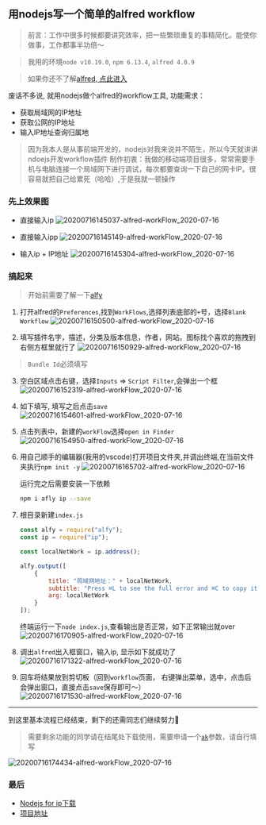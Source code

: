用nodejs写一个简单的alfred workflow
---

> 前言：工作中很多时候都要讲究效率，把一些繁琐重复的事精简化。能使你做事，工作都事半功倍～

> 我用的环境`node v10.19.0`, `npm 6.13.4`, `alfred 4.0.9`

> 如果你还不了解[alfred, 点此进入](https://www.alfredapp.com/) 


废话不多说, 就用nodejs做个alfred的workflow工具, 功能需求：

- 获取局域网的IP地址
- 获取公网的IP地址
- 输入IP地址查询归属地

> 因为我本人是从事前端开发的，nodejs对我来说并不陌生，所以今天就讲讲ndoejs开发workflow插件
> 制作初衷：我做的移动端项目很多，常常需要手机与电脑连接一个局域网下进行调试，每次都要查询一下自己的网卡IP。很容易就把自己给累死（哈哈）,于是我就一顿操作

### 先上效果图
- 直接输入ip
![20200716145037-alfred-workFlow_2020-07-16](https://cdn.jsdelivr.net/gh/sparksworld/upload-images/images/20200716145037-alfred-workFlow_2020-07-16.png)
- 直接输入ipp
![20200716145149-alfred-workFlow_2020-07-16](https://cdn.jsdelivr.net/gh/sparksworld/upload-images/images/20200716145149-alfred-workFlow_2020-07-16.png)


- 输入ip + IP地址
![20200716145304-alfred-workFlow_2020-07-16](https://cdn.jsdelivr.net/gh/sparksworld/upload-images/images/20200716145304-alfred-workFlow_2020-07-16.png)



### 搞起来
> 开始前需要了解一下[alfy](https://www.npmjs.com/package/alfy) 

1. 打开alfred的`Preferences`,找到`WorkFlows`,选择列表底部的`+`号，选择`Blank Workflow`
![20200716150500-alfred-workFlow_2020-07-16](https://cdn.jsdelivr.net/gh/sparksworld/upload-images/images/20200716150500-alfred-workFlow_2020-07-16.png)

2. 填写插件名字，描述，分类及版本信息，作者，网站。图标找个喜欢的拖拽到右侧方框里就行了
![20200716150929-alfred-workFlow_2020-07-16](https://cdn.jsdelivr.net/gh/sparksworld/upload-images/images/20200716150929-alfred-workFlow_2020-07-16.png)
> `Bundle Id`必须填写

3. 空白区域点击右键，选择`Inputs` => `Script Filter`,会弹出一个框
![20200716152319-alfred-workFlow_2020-07-16](https://cdn.jsdelivr.net/gh/sparksworld/upload-images/images/20200716152319-alfred-workFlow_2020-07-16.png)

4. 如下填写, 填写之后点击`save`
![20200716154601-alfred-workFlow_2020-07-16](https://cdn.jsdelivr.net/gh/sparksworld/upload-images/images/20200716154601-alfred-workFlow_2020-07-16.png)

5. 点击列表中，新建的`workFlow`选择`open in Finder`
![20200716154950-alfred-workFlow_2020-07-16](https://cdn.jsdelivr.net/gh/sparksworld/upload-images/images/20200716154950-alfred-workFlow_2020-07-16.png)


6. 用自己顺手的编辑器(我用的vscode)打开项目文件夹,并调出终端,在当前文件夹执行`npm init -y`
![20200716165702-alfred-workFlow_2020-07-16](https://cdn.jsdelivr.net/gh/sparksworld/upload-images/images/20200716165702-alfred-workFlow_2020-07-16.png)

    运行完之后需要安装一下依赖
    ```bash
    npm i afly ip --save
    ```

7. 根目录新建`index.js`
    ```javascript
    const alfy = require("alfy");
    const ip = require("ip");

    const localNetWork = ip.address();

    alfy.output([
        {
            title: "局域网地址：" + localNetWork,
            subtitle: "Press ⌘L to see the full error and ⌘C to copy it.",
            arg: localNetWork
        }
    ]);
    ``` 
    终端运行一下`node index.js`,查看输出是否正常，如下正常输出就over
    ![20200716170905-alfred-workFlow_2020-07-16](https://cdn.jsdelivr.net/gh/sparksworld/upload-images/images/20200716170905-alfred-workFlow_2020-07-16.png)

8. 调出`alfred`出入框窗口，输入ip, 显示如下就成功了
![20200716171322-alfred-workFlow_2020-07-16](https://cdn.jsdelivr.net/gh/sparksworld/upload-images/images/20200716171322-alfred-workFlow_2020-07-16.png)



9. 回车将结果放到剪切板（回到`workflow`页面， 右键弹出菜单，选中，点击后会弹出窗口，直接点击`save`保存即可～）
![20200716171530-alfred-workFlow_2020-07-16](https://cdn.jsdelivr.net/gh/sparksworld/upload-images/images/20200716171530-alfred-workFlow_2020-07-16.png)



---
到这里基本流程已经结束，剩下的还需同志们继续努力💪

> 需要剩余功能的同学请在结尾处下载使用，需要申请一个[`ak`](http://lbsyun.baidu.com/apiconsole/key?application=key#/home)参数，请自行填写

![20200716174434-alfred-workFlow_2020-07-16](https://cdn.jsdelivr.net/gh/sparksworld/upload-images/images/20200716174434-alfred-workFlow_2020-07-16.png)

### 最后
- [Nodejs for ip下载]()
- [项目地址]()
